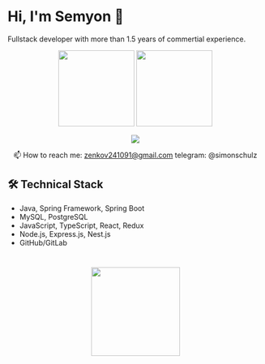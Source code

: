 # Hi, I'm Semyon 👋
Fullstack developer with more than 1.5 years of commertial experience. 

<p align='center'>
   <a href="https://github-readme-stats.vercel.app/api?username=romankh3&show_icons=true&count_private=true"><img
           height=150
           src="https://github-readme-stats.vercel.app/api?username=SimonSchulz&show_icons=true&count_private=true"/></a>
   <a href="https://github.com/SimonSchulz/github-readme-stats"><img height=150
                                                                  src="https://github-readme-stats.vercel.app/api/top-langs/?username=SimonSchulz&layout=compact"/></a>
</p>

<p align='center'>
   <a href="https://www.linkedin.com/in/semyon-shulga/">
       <img src="https://img.shields.io/badge/linkedin-%230077B5.svg?&style=for-the-badge&logo=linkedin&logoColor=white"/>
   </a>
<p align='center'>
   📫 How to reach me: <a href='mailto:zenkov241091@gmail.com'>zenkov241091@gmail.com</a> telegram: @simonschulz
</p>


## 🛠 Technical Stack
*   Java, Spring Framework, Spring Boot
*   MySQL, PostgreSQL
*   JavaScript, TypeScript, React, Redux
*   Node.js, Express.js, Nest.js
*   GitHub/GitLab

<div align="center" style="margin: 40px 0">
   <a href="https://github.com/romankh3/github-profile-views-counter">
       <img width="175px" src="https://komarev.com/ghpvc/?username=romankh3&color=DE002D">
   </a>
</div>
